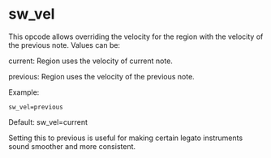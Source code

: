 # sw_vel

This opcode allows overriding the velocity for the region with the velocity of
the previous note. Values can be:

current: Region uses the velocity of current note.

previous: Region uses the velocity of the previous note.

Example:

```
sw_vel=previous
```

Default: sw_vel=current

Setting this to previous is useful for making certain legato instruments sound
smoother and more consistent.
